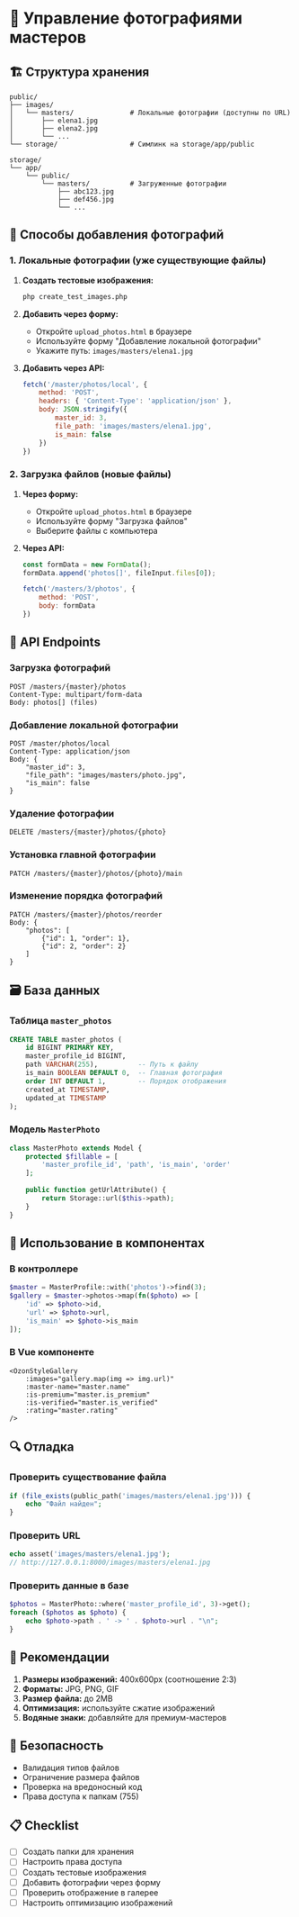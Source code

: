 # 📸 Управление фотографиями мастеров

## 🏗️ Структура хранения

```
public/
├── images/
│   └── masters/              # Локальные фотографии (доступны по URL)
│       ├── elena1.jpg
│       ├── elena2.jpg
│       └── ...
└── storage/                  # Симлинк на storage/app/public

storage/
└── app/
    └── public/
        └── masters/          # Загруженные фотографии
            ├── abc123.jpg
            ├── def456.jpg
            └── ...
```

## 🚀 Способы добавления фотографий

### 1. **Локальные фотографии** (уже существующие файлы)

1. **Создать тестовые изображения:**
   ```bash
   php create_test_images.php
   ```

2. **Добавить через форму:**
   - Откройте `upload_photos.html` в браузере
   - Используйте форму "Добавление локальной фотографии"
   - Укажите путь: `images/masters/elena1.jpg`

3. **Добавить через API:**
   ```javascript
   fetch('/master/photos/local', {
       method: 'POST',
       headers: { 'Content-Type': 'application/json' },
       body: JSON.stringify({
           master_id: 3,
           file_path: 'images/masters/elena1.jpg',
           is_main: false
       })
   })
   ```

### 2. **Загрузка файлов** (новые файлы)

1. **Через форму:**
   - Откройте `upload_photos.html` в браузере
   - Используйте форму "Загрузка файлов"
   - Выберите файлы с компьютера

2. **Через API:**
   ```javascript
   const formData = new FormData();
   formData.append('photos[]', fileInput.files[0]);
   
   fetch('/masters/3/photos', {
       method: 'POST',
       body: formData
   })
   ```

## 🔧 API Endpoints

### Загрузка фотографий
```
POST /masters/{master}/photos
Content-Type: multipart/form-data
Body: photos[] (files)
```

### Добавление локальной фотографии
```
POST /master/photos/local
Content-Type: application/json
Body: {
    "master_id": 3,
    "file_path": "images/masters/photo.jpg",
    "is_main": false
}
```

### Удаление фотографии
```
DELETE /masters/{master}/photos/{photo}
```

### Установка главной фотографии
```
PATCH /masters/{master}/photos/{photo}/main
```

### Изменение порядка фотографий
```
PATCH /masters/{master}/photos/reorder
Body: {
    "photos": [
        {"id": 1, "order": 1},
        {"id": 2, "order": 2}
    ]
}
```

## 🗃️ База данных

### Таблица `master_photos`
```sql
CREATE TABLE master_photos (
    id BIGINT PRIMARY KEY,
    master_profile_id BIGINT,
    path VARCHAR(255),          -- Путь к файлу
    is_main BOOLEAN DEFAULT 0,  -- Главная фотография
    order INT DEFAULT 1,        -- Порядок отображения
    created_at TIMESTAMP,
    updated_at TIMESTAMP
);
```

### Модель `MasterPhoto`
```php
class MasterPhoto extends Model {
    protected $fillable = [
        'master_profile_id', 'path', 'is_main', 'order'
    ];
    
    public function getUrlAttribute() {
        return Storage::url($this->path);
    }
}
```

## 📱 Использование в компонентах

### В контроллере
```php
$master = MasterProfile::with('photos')->find(3);
$gallery = $master->photos->map(fn($photo) => [
    'id' => $photo->id,
    'url' => $photo->url,
    'is_main' => $photo->is_main
]);
```

### В Vue компоненте
```vue
<OzonStyleGallery
    :images="gallery.map(img => img.url)"
    :master-name="master.name"
    :is-premium="master.is_premium"
    :is-verified="master.is_verified"
    :rating="master.rating"
/>
```

## 🔍 Отладка

### Проверить существование файла
```php
if (file_exists(public_path('images/masters/elena1.jpg'))) {
    echo "Файл найден";
}
```

### Проверить URL
```php
echo asset('images/masters/elena1.jpg');
// http://127.0.0.1:8000/images/masters/elena1.jpg
```

### Проверить данные в базе
```php
$photos = MasterPhoto::where('master_profile_id', 3)->get();
foreach ($photos as $photo) {
    echo $photo->path . ' -> ' . $photo->url . "\n";
}
```

## 🎯 Рекомендации

1. **Размеры изображений:** 400x600px (соотношение 2:3)
2. **Форматы:** JPG, PNG, GIF
3. **Размер файла:** до 2MB
4. **Оптимизация:** используйте сжатие изображений
5. **Водяные знаки:** добавляйте для премиум-мастеров

## 🚨 Безопасность

- Валидация типов файлов
- Ограничение размера файлов
- Проверка на вредоносный код
- Права доступа к папкам (755)

## 📋 Checklist

- [ ] Создать папки для хранения
- [ ] Настроить права доступа
- [ ] Создать тестовые изображения
- [ ] Добавить фотографии через форму
- [ ] Проверить отображение в галерее
- [ ] Настроить оптимизацию изображений 